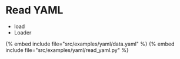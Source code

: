 # Read YAML


* load
* Loader

{% embed include file="src/examples/yaml/data.yaml" %}
{% embed include file="src/examples/yaml/read_yaml.py" %}


